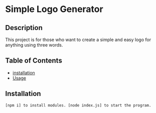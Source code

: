 
  # Simple Logo Generator

  ## Description
  This project is for those who want to create a simple and easy logo for anything using three words.

  ## Table of Contents
  - [installation](#installation)
  - [Usage](#Usage)

  ## Installation
  ```
  [npm i] to install modules. [node index.js] to start the program.
  ```
  

